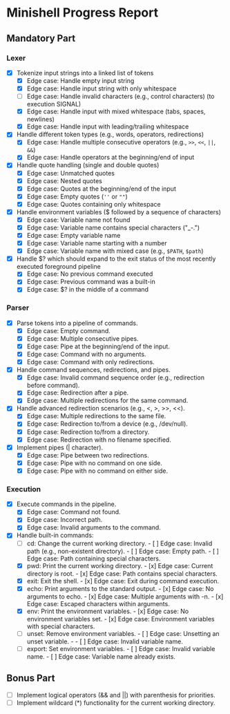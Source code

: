 # Minishell Progress Report

## Mandatory Part

### Lexer

- [x] Tokenize input strings into a linked list of tokens
  - [x] Edge case: Handle empty input string
  - [x] Edge case: Handle input string with only whitespace
  - [ ] Edge case: Handle invalid characters (e.g., control characters) (to execution SIGNAL)
  - [x] Edge case: Handle input with mixed whitespace (tabs, spaces, newlines)
  - [x] Edge case: Handle input with leading/trailing whitespace
- [x] Handle different token types (e.g., words, operators, redirections)
  - [x] Edge case: Handle multiple consecutive operators (e.g., `>>`, `<<`, `||`, `&&`)
  - [x] Edge case: Handle operators at the beginning/end of input
- [x] Handle quote handling (single and double quotes)
  - [x] Edge case: Unmatched quotes
  - [x] Edge case: Nested quotes
  - [x] Edge case: Quotes at the beginning/end of the input
  - [x] Edge case: Empty quotes (`''` or `""`)
  - [x] Edge case: Quotes containing only whitespace
- [x] Handle environment variables ($ followed by a sequence of characters)
  - [x] Edge case: Variable name not found
  - [x] Edge case: Variable name contains special characters ("_-.")
  - [x] Edge case: Empty variable name
  - [x] Edge case: Variable name starting with a number
  - [x] Edge case: Variable name with mixed case (e.g., `$PATH`, `$path`)
- [x] Handle $? which should expand to the exit status of the most recently executed foreground pipeline
  - [x] Edge case: No previous command executed
  - [x] Edge case: Previous command was a built-in
  - [x] Edge case: $? in the middle of a command

### Parser

- [x] Parse tokens into a pipeline of commands.
    - [x] Edge case: Empty command.
    - [x] Edge case: Multiple consecutive pipes.
    - [x] Edge case: Pipe at the beginning/end of the input.
    - [x] Edge case: Command with no arguments.
    - [x] Edge case: Command with only redirections.
- [x] Handle command sequences, redirections, and pipes.
    - [x] Edge case: Invalid command sequence order (e.g., redirection before command).
    - [x] Edge case: Redirection after a pipe.
    - [x] Edge case: Multiple redirections for the same command.
- [x] Handle advanced redirection scenarios (e.g., <, >, >>, <<).
    - [x] Edge case: Multiple redirections to the same file.
    - [x] Edge case: Redirection to/from a device (e.g., /dev/null).
    - [x] Edge case: Redirection to/from a directory.
    - [x] Edge case: Redirection with no filename specified.
- [x] Implement pipes (| character).
    - [x] Edge case: Pipe between two redirections.
    - [x] Edge case: Pipe with no command on one side.
    - [x] Edge case: Pipe with no command on either side.

### Execution

- [x] Execute commands in the pipeline.
    - [x] Edge case: Command not found.
    - [x] Edge case: Incorrect path.
    - [x] Edge case: Invalid arguments to the command.
- [x] Handle built-in commands:
  -   [ ] cd: Change the current working directory.
        - [ ] Edge case: Invalid path (e.g., non-existent directory).
        - [ ] Edge case: Empty path.
        - [ ] Edge case: Path containing special characters.
  -   [x] pwd: Print the current working directory.
        - [x] Edge case: Current directory is root.
        - [x] Edge case: Path contains special characters.
  -   [x] exit: Exit the shell.
        - [x] Edge case: Exit during command execution.
  -   [x] echo: Print arguments to the standard output.
        - [x] Edge case: No arguments to echo.
        - [x] Edge case: Multiple arguments with -n.
        - [x] Edge case: Escaped characters within arguments.
  -   [x] env: Print the environment variables.
        - [x] Edge case: No environment variables set.
        - [x] Edge case: Environment variables with special characters.
  -   [ ] unset: Remove environment variables.
        - [ ] Edge case: Unsetting an unset variable.
        - - [ ] Edge case: Invalid variable name.
  -   [ ] export: Set environment variables.
        - [ ] Edge case: Invalid variable name.
        - [ ] Edge case: Variable name already exists.

## Bonus Part

- [ ] Implement logical operators (&& and ||) with parenthesis for priorities.
- [ ] Implement wildcard (*) functionality for the current working directory.
